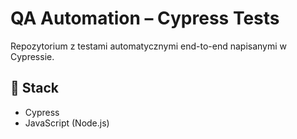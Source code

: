 # QA Automation – Cypress Tests

Repozytorium z testami automatycznymi end-to-end napisanymi w Cypressie.

## 🔧 Stack
- Cypress
- JavaScript (Node.js)
